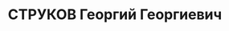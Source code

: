 ---
title: СТРУКОВ Георгий Георгиевич
description: '1914 г. р., место рождения: г. Белебей БАССР, русский, б/п, образование
  неполное среднее, автобаза № 1, слесарь-техник, арестован 05.11.36 г., осужден по
  ст. 58-10, 58-11 к лишению свободы на 10 лет, реабилитирован 18.09.97 г.'
---